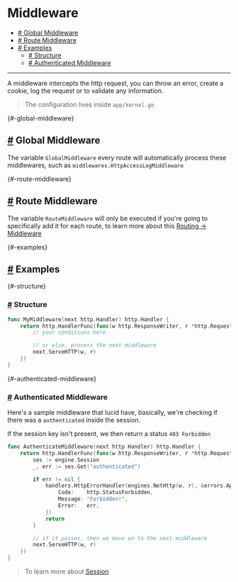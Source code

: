 # Middleware

- [# Global Middleware](#-global-middleware)
- [# Route Middleware](#-route-middleware)
- [# Examples](#-examples)
  - [# Structure](#-structure)
  - [# Authenticated Middleware](#-authenticated-middleware)

---

A middleware intercepts the http request, you can throw an error, create a cookie, log the request or to validate any information.

> The configuration lives inside `app/kernel.go`

{#-global-middleware}

## [#](#-global-middleware) Global Middleware

The variable `GlobalMiddleware` every route will automatically process these middlewares, such as `middlewares.HttpAccessLogMiddleware`

{#-route-middleware}

## [#](#-route-middleware) Route Middleware

The variable `RouteMiddleware` will only be executed if you're going to specifically add it for each route, to learn more about this [Routing -> Middleware](/routing#-route-middlewares)

{#-examples}

## [#](#-examples) Examples

{#-structure}

### [#](#-structure) Structure

```go
func MyMiddleware(next http.Handler) http.Handler {
    return http.HandlerFunc(func(w http.ResponseWriter, r *http.Request) {
        // your conditions here

        // or else, process the next middleware
        next.ServeHTTP(w, r)
    })
}
```

{#-authenticated-middleware}

### [#](#-authenticated-middleware) Authenticated Middleware

Here's a sample middleware that lucid have, basically, we're checking if there was a `authenticated` inside the session.

If the session key isn't present, we then return a status `403 Forbidden`

```go
func AuthenticateMiddleware(next http.Handler) http.Handler {
    return http.HandlerFunc(func(w http.ResponseWriter, r *http.Request) {
        ses := engine.Session
        _, err := ses.Get("authenticated")

        if err != nil {
            handlers.HttpErrorHandler(engines.NetHttp(w, r), &errors.AppError{
                Code:    http.StatusForbidden,
                Message: "Forbidden!",
                Error:   err,
            })
            return
        }

        // if it passes, then we move on to the next middleware
        next.ServeHTTP(w, r)
    })
}
```

> To learn more about [Session](/session)
